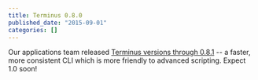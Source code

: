 ```yaml
---
title: Terminus 0.8.0
published_date: "2015-09-01"
categories: []
---
```

Our applications team released [Terminus versions through 0.8.1](https://github.com/pantheon-systems/cli/blob/master/CHANGELOG.md#081---2015-09-28) -- a faster, more consistent CLI which is more friendly to advanced scripting. Expect 1.0 soon!
